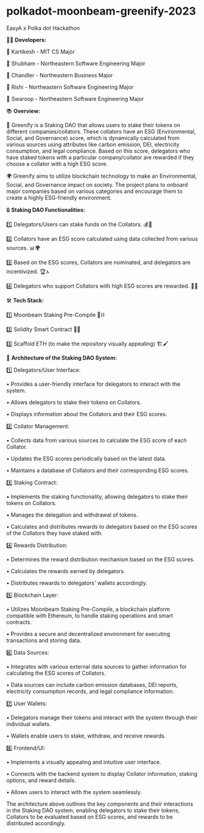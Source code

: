 # polkadot-moonbeam-greenify-2023
EasyA x Polka dot Hackathon

👨‍💻 <b>Developers:</b> 

🔹 Kartikesh - MIT CS Major 

🔹 Shubham - Northeastern Software Engineering Major 

🔹 Chandler - Northeastern Business Major 

🔹 Rishi - Northeastern Software Engineering Major 

🔹 Swaroop - Northeastern Software Engineering Major

📚 <b>Overview:</b> 

🌱 Greenify is a Staking DAO that allows users to stake their tokens on different companies/collators. These collators have an ESG (Environmental, Social, and Governance) score, which is dynamically calculated from various sources using attributes like carbon emission, DEI, electricity consumption, and legal compliance. Based on this score, delegators who have staked tokens with a particular company/collator are rewarded if they choose a collator with a high ESG score.

🌍 Greenify aims to utilize blockchain technology to make an Environmental, Social, and Governance impact on society. The project plans to onboard major companies based on various categories and encourage them to create a highly ESG-friendly environment.

🔒 <b>Staking DAO Functionalities: </b>


1️⃣  Delegators/Users can stake funds on the Collators. 💰💼

2️⃣  Collators have an ESG score calculated using data collected from various sources. 📊🌍

3️⃣  Based on the ESG scores, Collators are nominated, and delegators are incentivized. 🏆🔝

4️⃣  Delegators who support Collators with high ESG scores are rewarded. 🎁🌱

🛠️ <b>Tech Stack:</b> 


1️⃣ Moonbeam Staking Pre-Compile 🌙⛓️ 

2️⃣ Solidity Smart Contract 🧠💡 

3️⃣ Scaffold ETH (to make the repository visually appealing) 🏗️🖌️


🏢 <b>Architecture of the Staking DAO System:</b>

1️⃣ Delegators/User Interface:

•	Provides a user-friendly interface for delegators to interact with the system.

•	Allows delegators to stake their tokens on Collators.

•	Displays information about the Collators and their ESG scores.

2️⃣ Collator Management:

•	Collects data from various sources to calculate the ESG score of each Collator.

•	Updates the ESG scores periodically based on the latest data.

•	Maintains a database of Collators and their corresponding ESG scores.

3️⃣ Staking Contract:

•	Implements the staking functionality, allowing delegators to stake their tokens on Collators.

•	Manages the delegation and withdrawal of tokens.

•	Calculates and distributes rewards to delegators based on the ESG scores of the Collators they have staked with.

4️⃣ Rewards Distribution:

•	Determines the reward distribution mechanism based on the ESG scores.

•	Calculates the rewards earned by delegators.

•	Distributes rewards to delegators' wallets accordingly.

5️⃣ Blockchain Layer:

•	Utilizes Moonbeam Staking Pre-Compile, a blockchain platform compatible with Ethereum, to handle staking operations and smart contracts.

•	Provides a secure and decentralized environment for executing transactions and storing data.

6️⃣ Data Sources:

•	Integrates with various external data sources to gather information for calculating the ESG scores of Collators.

•	Data sources can include carbon emission databases, DEI reports, electricity consumption records, and legal compliance information.

7️⃣ User Wallets:

•	Delegators manage their tokens and interact with the system through their individual wallets.

•	Wallets enable users to stake, withdraw, and receive rewards.

8️⃣ Frontend/UI:

•	Implements a visually appealing and intuitive user interface.

•	Connects with the backend system to display Collator information, staking options, and reward details.

•	Allows users to interact with the system seamlessly.

The architecture above outlines the key components and their interactions in the Staking DAO system, enabling delegators to stake their tokens, Collators to be evaluated based on ESG scores, and rewards to be distributed accordingly.



